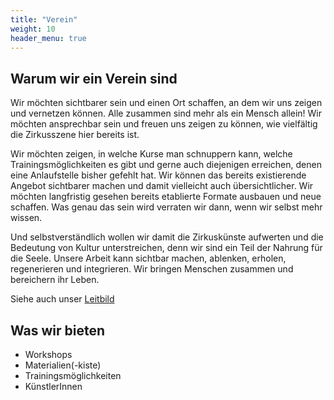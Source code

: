 ```yaml
---
title: "Verein"
weight: 10
header_menu: true
---
```


## Warum wir ein Verein sind

Wir möchten sichtbarer sein und einen Ort schaffen, an dem wir uns zeigen und vernetzen können. Alle zusammen sind mehr als ein Mensch allein! Wir möchten ansprechbar sein und freuen uns zeigen zu können, wie vielfältig die Zirkusszene hier bereits ist.

Wir möchten zeigen, in welche Kurse man schnuppern kann, welche Trainingsmöglichkeiten es gibt und gerne auch diejenigen erreichen, denen eine Anlaufstelle bisher gefehlt hat. Wir können das bereits existierende Angebot sichtbarer machen und damit vielleicht auch übersichtlicher. Wir möchten langfristig gesehen bereits etablierte Formate ausbauen und neue schaffen. Was genau das sein wird verraten wir dann, wenn wir selbst mehr wissen. 

Und selbstverständlich wollen wir damit die Zirkuskünste aufwerten und die Bedeutung von Kultur unterstreichen, denn wir sind ein Teil der Nahrung für die Seele. Unsere Arbeit kann sichtbar machen, ablenken, erholen, regenerieren und integrieren. Wir bringen Menschen zusammen und bereichern ihr Leben.

Siehe auch unser [Leitbild](leitbild)

## Was wir bieten

- Workshops
- Materialien(-kiste)
- Trainingsmöglichkeiten
- KünstlerInnen